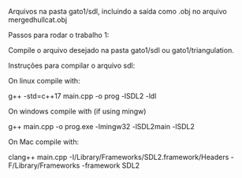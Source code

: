 Arquivos na pasta gato1/sdl, incluindo a saída como .obj no arquivo mergedhullcat.obj

Passos para rodar o trabalho 1:

Compile o arquivo desejado na pasta gato1/sdl ou gato1/triangulation.

Instruções para compilar o arquivo sdl:

On linux compile with:

g++ -std=c++17 main.cpp -o prog -lSDL2 -ldl

On windows compile with (if using mingw)

g++ main.cpp -o prog.exe -lmingw32 -lSDL2main -lSDL2

On Mac compile with:

clang++ main.cpp -I/Library/Frameworks/SDL2.framework/Headers -F/Library/Frameworks -framework SDL2
